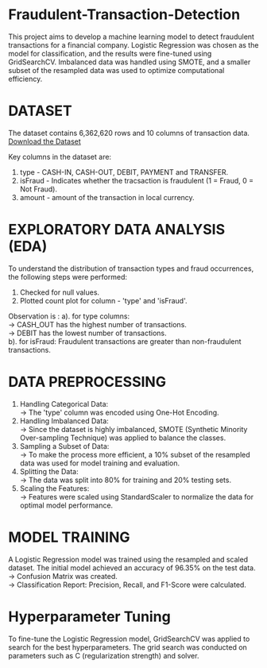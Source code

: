 # Fraudulent-Transaction-Detection

This project aims to develop a machine learning model to detect fraudulent transactions for a financial company. Logistic Regression was chosen as the model for classification, and the results were fine-tuned using GridSearchCV. Imbalanced data was handled using SMOTE, and a smaller subset of the resampled data was used to optimize computational efficiency.

# DATASET

The dataset contains 6,362,620 rows and 10 columns of transaction data.
[Download the Dataset](https://drive.google.com/file/d/1SiPNbeN3Bj7S4nnz2ov2Fv64Nv5W9dtb/view?usp=sharing)  

Key columns in the dataset are:  
1. type - CASH-IN, CASH-OUT, DEBIT, PAYMENT and TRANSFER.  
2. isFraud - Indicates whether the tracsaction is fraudulent (1 = Fraud, 0 = Not Fraud).  
3. amount - amount of the transaction in local currency.  

# EXPLORATORY DATA ANALYSIS (EDA)

To understand the distribution of transaction types and fraud occurrences, the following steps were performed:  
1. Checked for null values.  
2. Plotted count plot for column - 'type' and 'isFraud'.  
   
Observation is : 
a). for type columns:  
-> CASH_OUT has the highest number of transactions.  
-> DEBIT has the lowest number of transactions.  
b). for isFraud: Fraudulent transactions are greater than non-fraudulent transactions.  

# DATA PREPROCESSING

1. Handling Categorical Data:  
   -> The 'type' column was encoded using One-Hot Encoding.  
2. Handling Imbalanced Data:  
   -> Since the dataset is highly imbalanced, SMOTE (Synthetic Minority Over-sampling     Technique) was applied to balance the classes.  
3. Sampling a Subset of Data:  
   -> To make the process more efficient, a 10% subset of the resampled data was used for model training and evaluation.  
4. Splitting the Data:  
   -> The data was split into 80% for training and 20% testing sets.  
5. Scaling the Features:  
   -> Features were scaled using StandardScaler to normalize the data for optimal model performance.  

# MODEL TRAINING

A Logistic Regression model was trained using the resampled and scaled dataset. The initial model achieved an accuracy of 96.35% on the test data.  
-> Confusion Matrix was created.  
-> Classification Report: Precision, Recall, and F1-Score were calculated.  

# Hyperparameter Tuning

To fine-tune the Logistic Regression model, GridSearchCV was applied to search for the best hyperparameters. The grid search was conducted on parameters such as C (regularization strength) and solver.

